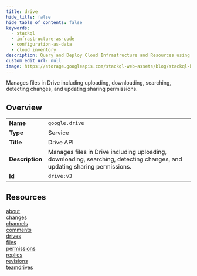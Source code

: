 ```yaml
---
title: drive
hide_title: false
hide_table_of_contents: false
keywords:
  - stackql
  - infrastructure-as-code
  - configuration-as-data
  - cloud inventory
description: Query and Deploy Cloud Infrastructure and Resources using SQL
custom_edit_url: null
image: https://storage.googleapis.com/stackql-web-assets/blog/stackql-blog-post-featured-image.png
---
```

Manages files in Drive including uploading, downloading, searching, detecting changes, and updating sharing permissions.  
    

## Overview
<table><tbody>
<tr><td><b>Name</b></td><td><code>google.drive</code></td></tr>
<tr><td><b>Type</b></td><td>Service</td></tr>
<tr><td><b>Title</b></td><td>Drive API</td></tr>
<tr><td><b>Description</b></td><td>Manages files in Drive including uploading, downloading, searching, detecting changes, and updating sharing permissions.</td></tr>
<tr><td><b>Id</b></td><td><code>drive:v3</code></td></tr>
</tbody></table>

## Resources
<div class="row">
<div class="providerDocColumn">
<a href="/providers/google/drive/about/">about</a><br />
<a href="/providers/google/drive/changes/">changes</a><br />
<a href="/providers/google/drive/channels/">channels</a><br />
<a href="/providers/google/drive/comments/">comments</a><br />
<a href="/providers/google/drive/drives/">drives</a><br />
</div>
<div class="providerDocColumn">
<a href="/providers/google/drive/files/">files</a><br />
<a href="/providers/google/drive/permissions/">permissions</a><br />
<a href="/providers/google/drive/replies/">replies</a><br />
<a href="/providers/google/drive/revisions/">revisions</a><br />
<a href="/providers/google/drive/teamdrives/">teamdrives</a><br />
</div>
</div>
